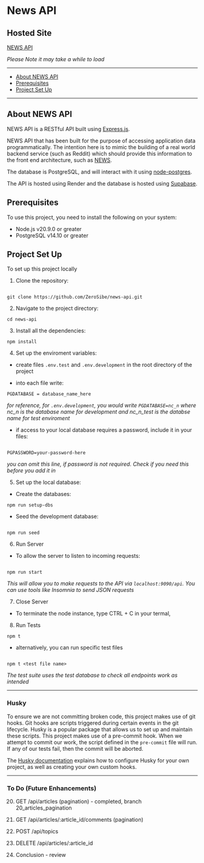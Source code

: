 # News API

## Hosted Site

[NEWS API](https://news-api-apvv.onrender.com/api/)

_Please Note it may take a while to load_

---

- [About NEWS API](#about-news-api)
- [Prerequisites](#prerequisites)
- [Project Set Up](#project-set-up)

---

## About NEWS API

NEWS API is a RESTful API built using [Express.js](https://expressjs.com/).

NEWS API that has been built for the purpose of accessing application data programmatically. The intention here is to mimic the building of a real world backend service (such as Reddit) which should provide this information to the front end architecture, such as [NEWS](https://github.com/ZeroSibe/news).

The database is PostgreSQL, and will interact with it using [node-postgres](https://node-postgres.com/).

The API is hosted using Render and the database is hosted using [Supabase](http://supabase.com/).

## Prerequisites

To use this project, you need to install the following on your system:

- Node.js v20.9.0 or greater
- PostgreSQL v14.10 or greater

## Project Set Up

To set up this project locally

1. Clone the repository:

```

git clone https://github.com/ZeroSibe/news-api.git

```

2. Navigate to the project directory:

```
cd news-api

```

3. Install all the dependencies:

```
npm install

```

4. Set up the enviroment variables:

- create files `.env.test` and `.env.development` in the root directory of the project

- into each file write:

```
PGDATABASE = database_name_here

```

_for reference, for `.env.development`, you would write `PGDATABASE=nc_n` where nc_n is the database name for development and nc_n_test is the databse name for test enviroment_

- if access to your local database requires a password, include it in your files:

```

PGPASSWORD=your-password-here

```

_you can omit this line, if password is not required. Check if you need this before you add it in_

5. Set up the local database:

- Create the databases:

```
npm run setup-dbs

```

- Seed the development database:

```

npm run seed

```

6. Run Server

- To allow the server to listen to incoming requests:

```

npm run start

```

_This will allow you to make requests to the API via `localhost:9090/api`. You can use tools like Insomnia to send JSON requests_

7. Close Server

- To terminate the node instance, type CTRL + C in your termal,

8. Run Tests

```
npm t

```

- alternatively, you can run specific test files

```

npm t <test file name>

```

_The test suite uses the test database to check all endpoints work as intended_

---

### Husky

To ensure we are not committing broken code, this project makes use of git hooks. Git hooks are scripts triggered during certain events in the git lifecycle. Husky is a popular package that allows us to set up and maintain these scripts. This project makes use of a pre-commit hook. When we attempt to commit our work, the script defined in the `pre-commit` file will run. If any of our tests fail, then the commit will be aborted.

The [Husky documentation](https://typicode.github.io/husky/#/) explains how to configure Husky for your own project, as well as creating your own custom hooks.

---

### To Do (Future Enhancements)

20. GET /api/articles (pagination) - completed, branch 20_articles_pagination

21. GET /api/articles/:article_id/comments (pagination)

22. POST /api/topics

23. DELETE /api/articles/:article_id

24. Conclusion - review
